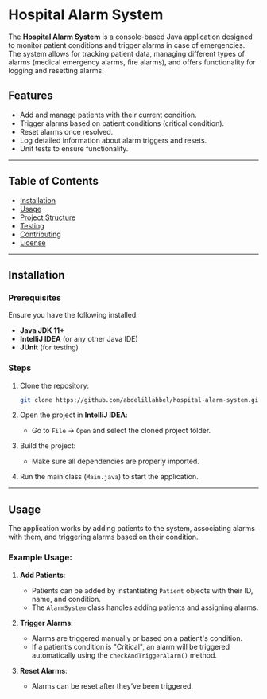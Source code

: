 # Hospital Alarm System

The **Hospital Alarm System** is a console-based Java application designed to monitor patient conditions and trigger alarms in case of emergencies. The system allows for tracking patient data, managing different types of alarms (medical emergency alarms, fire alarms), and offers functionality for logging and resetting alarms.

## Features
- Add and manage patients with their current condition.
- Trigger alarms based on patient conditions (critical condition).
- Reset alarms once resolved.
- Log detailed information about alarm triggers and resets.
- Unit tests to ensure functionality.

---

## Table of Contents
- [Installation](#installation)
- [Usage](#usage)
- [Project Structure](#project-structure)
- [Testing](#testing)
- [Contributing](#contributing)
- [License](#license)

---

## Installation

### Prerequisites
Ensure you have the following installed:
- **Java JDK 11+**
- **IntelliJ IDEA** (or any other Java IDE)
- **JUnit** (for testing)

### Steps
1. Clone the repository:
    ```bash
    git clone https://github.com/abdelillahbel/hospital-alarm-system.git
    ```
2. Open the project in **IntelliJ IDEA**:
    - Go to `File` -> `Open` and select the cloned project folder.

3. Build the project:
    - Make sure all dependencies are properly imported.

4. Run the main class (`Main.java`) to start the application.

---

## Usage

The application works by adding patients to the system, associating alarms with them, and triggering alarms based on their condition.

### Example Usage:

1. **Add Patients**:
    - Patients can be added by instantiating `Patient` objects with their ID, name, and condition.
    - The `AlarmSystem` class handles adding patients and assigning alarms.

2. **Trigger Alarms**:
    - Alarms are triggered manually or based on a patient's condition.
    - If a patient’s condition is "Critical", an alarm will be triggered automatically using the `checkAndTriggerAlarm()` method.

3. **Reset Alarms**:
    - Alarms can be reset after they’ve been triggered.
